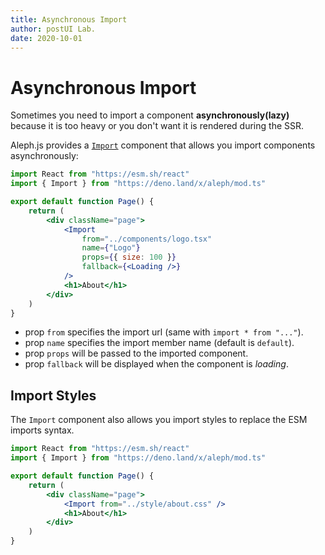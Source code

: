 ```yaml
---
title: Asynchronous Import
author: postUI Lab.
date: 2020-10-01
---
```


# Asynchronous Import

Sometimes you need to import a component **asynchronously(lazy)** because it is too heavy or you don't want it is rendered during the SSR.

Aleph.js provides a [`Import`](/docs/api-reference/mod.ts#import) component  that allows you import components asynchronously:

```jsx
import React from "https://esm.sh/react"
import { Import } from "https://deno.land/x/aleph/mod.ts"

export default function Page() {
    return (
        <div className="page">
            <Import
                from="../components/logo.tsx"
                name={"Logo"}
                props={{ size: 100 }}
                fallback={<Loading />}
            />
            <h1>About</h1>
        </div>
    )
}
```

- prop `from` specifies the import url (same with `import * from "..."`).
- prop `name` specifies the import member name (default is `default`).
- prop `props` will be passed to the imported component.
- prop `fallback` will be displayed when the component is *loading*.

## Import Styles
The `Import` component also allows you import styles to replace the ESM imports syntax.

```jsx
import React from "https://esm.sh/react"
import { Import } from "https://deno.land/x/aleph/mod.ts"

export default function Page() {
    return (
        <div className="page">
            <Import from="../style/about.css" />
            <h1>About</h1>
        </div>
    )
}
```
